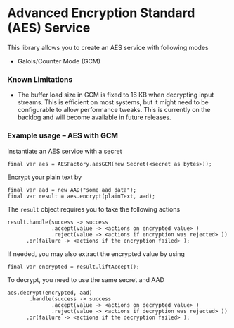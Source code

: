 # Advanced Encryption Standard (AES) Service
This library allows you to create an AES service with following modes
- Galois/Counter Mode (GCM)

### Known Limitations
- The buffer load size in GCM is fixed to 16 KB when decrypting input streams. This is efficient on most
  systems, but it might need to be configurable to allow performance tweaks. This is currently on the 
  backlog and will become available in future releases.

### Example usage – AES with GCM
Instantiate an AES service with a secret
```
final var aes = AESFactory.aesGCM(new Secret(<secret as bytes>));
```

Encrypt your plain text by
```
final var aad = new AAD("some aad data");
final var result = aes.encrypt(plainText, aad);
```

The `result` object requires you to take the following actions
```
result.handle(success -> success
              .accept(value -> <actions on encrypted value> )
              .reject(value -> <actions if encryption was rejected> ))
      .or(failure -> <actions if the encryption failed> );
```

If needed, you may also extract the encrypted value by using
```
final var encrypted = result.liftAccept();
```

To decrypt, you need to use the same secret and AAD
```
aes.decrypt(encrypted, aad)
       .handle(success -> success
              .accept(value -> <actions on decrypted value> )
              .reject(value -> <actions if decryption was rejected> ))
      .or(failure -> <actions if the decryption failed> );
```